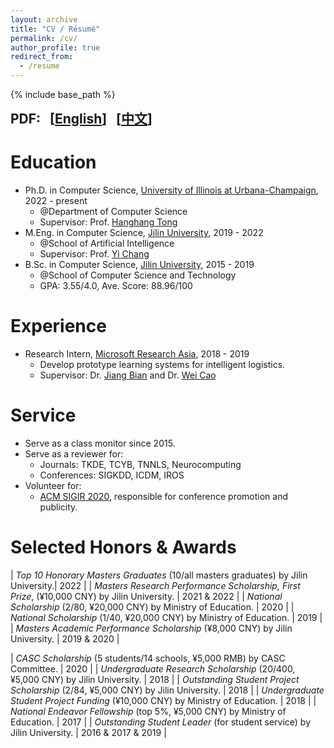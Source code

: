 ```yaml
---
layout: archive
title: "CV / Résumé"
permalink: /cv/
author_profile: true
redirect_from:
  - /resume
---
```


{% include base_path %}

<b style="font-size: 1.5em;">
    PDF:
    &nbsp;
    [<a href="/files/Resume_ZhiningLiu.pdf">English</a>]
    &nbsp;
    [<a href="/files/Resume_ZhiningLiu_Chinese.pdf">中文</a>]
</b>

Education
======
* Ph.D. in Computer Science, [University of Illinois at Urbana-Champaign](https://illinois.edu/), 2022 - present
  * @Department of Computer Science
  * Supervisor: Prof. [Hanghang Tong](http://tonghanghang.org/)
* M.Eng. in Computer Science, [Jilin University](http://global.jlu.edu.cn/), 2019 - 2022
  * @School of Artificial Intelligence
  * Supervisor: Prof. [Yi Chang](http://yichang-cs.com/)
* B.Sc. in Computer Science, [Jilin University](http://global.jlu.edu.cn/), 2015 - 2019
  * @School of Computer Science and Technology
  * GPA: 3.55/4.0, Ave. Score: 88.96/100

Experience
======
* Research Intern, [Microsoft Research Asia](https://msra.cn), 2018 - 2019
  * Develop prototype learning systems for intelligent logistics.
  * Supervisor: Dr. [Jiang Bian](https://scholar.google.com/citations?user=pZBEnY8AAAAJ&hl=zh-CN) and Dr. [Wei Cao](https://weicao1990.github.io/)

Service
======
* Serve as a class monitor since 2015.
* Serve as a reviewer for:
  * Journals: TKDE, TCYB, TNNLS, Neurocomputing
  * Conferences: SIGKDD, ICDM, IROS
* Volunteer for:
  * [ACM SIGIR 2020](https://sigir.org/sigir2020/volunteers/), responsible for conference promotion and publicity.

Selected Honors & Awards
======
| *Top 10 Honorary Masters Graduates* (10/all masters graduates) by Jilin University.| 2022 |
| *Masters Research Performance Scholarship, First Prize*, (¥10,000 CNY) by Jilin University. | 2021 & 2022 |
| *National Scholarship* (2/80, ¥20,000 CNY) by Ministry of Education.              | 2020 |
| *National Scholarship* (1/40, ¥20,000 CNY) by Ministry of Education.              | 2019 |
| *Masters Academic Performance Scholarship* (¥8,000 CNY) by Jilin University.      | 2019 & 2020 |
<!-- | *Master’s Excellence Scholarship, First Prize* (Top 5%, ¥1,500 RMB) by Jilin University.| 2019 & 2020 | -->
| *CASC Scholarship* (5 students/14 schools, ¥5,000 RMB) by CASC Committee.         | 2020 |
| *Undergraduate Research Scholarship* (20/400, ¥5,000 CNY) by Jilin University.    | 2018 |
| *Outstanding Student Project Scholarship* (2/84, ¥5,000 CNY) by Jilin University. | 2018 |
| *Undergraduate Student Project Funding* (¥10,000 CNY) by Ministry of Education.   | 2018 |
| *National Endeavor Fellowship* (top 5%, ¥5,000 CNY) by Ministry of Education.     | 2017 |
| *Outstanding Student Leader* (for student service) by Jilin University.           | 2016 & 2017 & 2019 |
